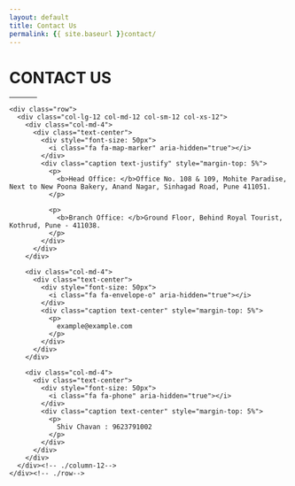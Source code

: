 ```yaml
---
layout: default
title: Contact Us
permalink: {{ site.baseurl }}contact/
---
```


<div class="section">
  <div class="container">
    <div class="row" style="margin-bottom: 2%">
      <div class="col-lg-12 col-md-12 col-sm-12 col-xs-12 text-center">
        <h1>CONTACT US</h1>
        <hr style="max-width:50px;">
      </div>
    </div>

    <div class="row">
      <div class="col-lg-12 col-md-12 col-sm-12 col-xs-12">
        <div class="col-md-4">
          <div class="text-center">
            <div style="font-size: 50px">
              <i class="fa fa-map-marker" aria-hidden="true"></i>
            </div>
            <div class="caption text-justify" style="margin-top: 5%">
              <p>
                <b>Head Office: </b>Office No. 108 & 109, Mohite Paradise, Next to New Poona Bakery, Anand Nagar, Sinhagad Road, Pune 411051.
              </p>

              <p>
                <b>Branch Office: </b>Ground Floor, Behind Royal Tourist, Kothrud, Pune - 411038.
              </p>
            </div>
          </div>
        </div>

        <div class="col-md-4">
          <div class="text-center">
            <div style="font-size: 50px">
              <i class="fa fa-envelope-o" aria-hidden="true"></i>
            </div>
            <div class="caption text-center" style="margin-top: 5%">
              <p>
                example@example.com
              </p>
            </div>
          </div>
        </div>

        <div class="col-md-4">
          <div class="text-center">
            <div style="font-size: 50px">
              <i class="fa fa-phone" aria-hidden="true"></i>
            </div>
            <div class="caption text-center" style="margin-top: 5%">
              <p>
                Shiv Chavan : 9623791002
              </p>
            </div>
          </div>
        </div>
      </div><!-- ./column-12-->
    </div><!-- ./row-->
  </div><!-- ./container-->
</div><!-- ./section-->
